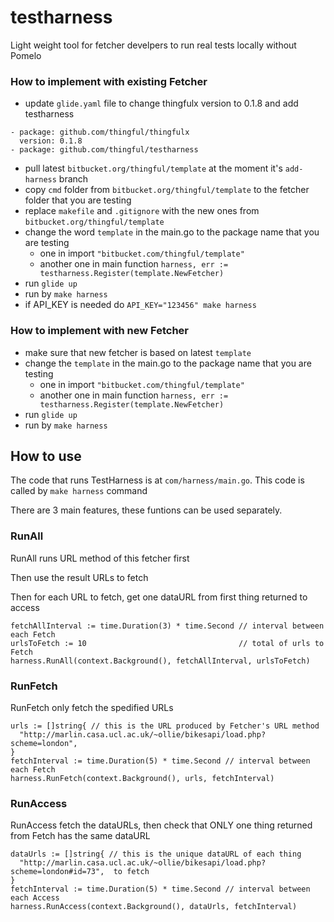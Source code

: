 # testharness

Light weight tool for fetcher develpers to run real tests locally without Pomelo

### How to implement with **existing** Fetcher
* update `glide.yaml` file to change thingfulx version to 0.1.8 and add testharness
```
- package: github.com/thingful/thingfulx
  version: 0.1.8
- package: github.com/thingful/testharness
```
* pull latest `bitbucket.org/thingful/template` at the moment it's `add-harness` branch
* copy `cmd` folder from `bitbucket.org/thingful/template` to the fetcher folder that you are testing
* replace `makefile` and `.gitignore` with the new ones from `bitbucket.org/thingful/template`
* change the word `template` in the main.go to the package name that you are testing
    * one in import `"bitbucket.com/thingful/template"`
    * another one in main function `harness, err := testharness.Register(template.NewFetcher)`
* run `glide up`
* run by `make harness`
* if API_KEY is needed do `API_KEY="123456" make harness`


### How to implement with **new** Fetcher
* make sure that new fetcher is based on latest `template`
* change the `template` in the main.go to the package name that you are testing
    * one in import `"bitbucket.com/thingful/template"`
    * another one in main function `harness, err := testharness.Register(template.NewFetcher)`
* run `glide up`
* run by `make harness`

## How to use
The code that runs TestHarness is at `com/harness/main.go`. This code is called by `make harness` command

There are 3 main features, these funtions can be used separately.

### RunAll
RunAll runs URL method of this fetcher first

Then use the result URLs to fetch

Then for each URL to fetch, get one dataURL from first thing returned to access
```
fetchAllInterval := time.Duration(3) * time.Second // interval between each Fetch
urlsToFetch := 10                                  // total of urls to Fetch
harness.RunAll(context.Background(), fetchAllInterval, urlsToFetch)
```


### RunFetch
RunFetch only fetch the spedified URLs
```
urls := []string{ // this is the URL produced by Fetcher's URL method
  "http://marlin.casa.ucl.ac.uk/~ollie/bikesapi/load.php?scheme=london",
}
fetchInterval := time.Duration(5) * time.Second // interval between each Fetch
harness.RunFetch(context.Background(), urls, fetchInterval)
```

### RunAccess
RunAccess fetch the dataURLs, then check that ONLY one thing returned from Fetch has the same dataURL
```
dataUrls := []string{ // this is the unique dataURL of each thing
  "http://marlin.casa.ucl.ac.uk/~ollie/bikesapi/load.php?scheme=london#id=73",  to fetch
}
fetchInterval := time.Duration(5) * time.Second // interval between each Access
harness.RunAccess(context.Background(), dataUrls, fetchInterval)
```

